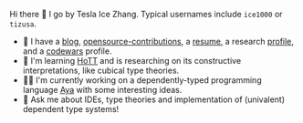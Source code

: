 Hi there 👋 I go by Tesla Ice Zhang. Typical usernames include `ice1000` or `tizusa`.

+ 🌱 I have a [blog], [opensource-contributions], a [resume], a research [profile], and a [codewars] profile.
+ 🤔 I'm learning [HoTT] and is researching on its constructive interpretations, like cubical type theories.
+ 👨‍💻 I'm currently working on a dependently-typed programming language [Aya] with some interesting ideas.
+ 💬 Ask me about IDEs, type theories and implementation of (univalent) dependent type systems!

 [blog]: https://ice1000.org
 [opensource-contributions]: https://ice1000.org/opensource-contributions
 [resume]: https://github.com/ice1000/resume
 [profile]: https://personal.psu.edu/yqz5714
 [codewars]: https://www.codewars.com/users/ice1000
 [HoTT]: https://homotopytypetheory.org
 [Aya]: https://github.com/aya-prover/aya-dev
